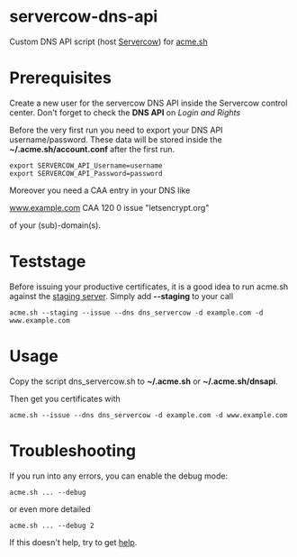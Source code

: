 # servercow-dns-api
Custom DNS API script (host [Servercow](https://servercow.de)) for [acme.sh](https://github.com/Neilpang/acme.sh)

# Prerequisites
Create a new user for the servercow DNS API inside the Servercow control center. Don't forget to check the **DNS API** on *Login and Rights*

Before the very first run you need to export your DNS API username/password. These data will be stored inside the **~/.acme.sh/account.conf** after the first run.

    export SERVERCOW_API_Username=username
    export SERVERCOW_API_Password=password

Moreover you need a CAA entry in your DNS like

   www.example.com CAA 120 0 issue "letsencrypt.org"

of your (sub)-domain(s).

# Teststage

Before issuing your productive certificates, it is a good idea to run acme.sh against the [staging server](https://letsencrypt.org/docs/staging-environment/). Simply add **--staging** to your call

    acme.sh --staging --issue --dns dns_servercow -d example.com -d www.example.com

# Usage
Copy the script dns_servercow.sh to **~/.acme.sh** or **~/.acme.sh/dnsapi**.

Then get you certificates with

    acme.sh --issue --dns dns_servercow -d example.com -d www.example.com

# Troubleshooting

If you run into any errors, you can enable the debug mode:

    acme.sh ... --debug

or even more detailed

    acme.sh ... --debug 2

If this doesn't help, try to get [help](https://github.com/jhartlep/servercow-dns-api/issues).

